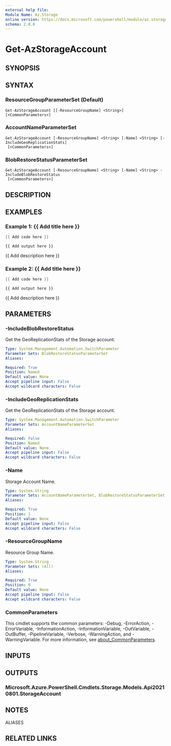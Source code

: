 ```yaml
---
external help file:
Module Name: Az.Storage
online version: https://docs.microsoft.com/powershell/module/az.storage/get-azstorageaccount
schema: 2.0.0
---
```


# Get-AzStorageAccount

## SYNOPSIS


## SYNTAX

### ResourceGroupParameterSet (Default)
```
Get-AzStorageAccount [[-ResourceGroupName] <String>] [<CommonParameters>]
```

### AccountNameParameterSet
```
Get-AzStorageAccount [-ResourceGroupName] <String> [-Name] <String> [-IncludeGeoReplicationStats]
 [<CommonParameters>]
```

### BlobRestoreStatusParameterSet
```
Get-AzStorageAccount [-ResourceGroupName] <String> [-Name] <String> -IncludeBlobRestoreStatus
 [<CommonParameters>]
```

## DESCRIPTION


## EXAMPLES

### Example 1: {{ Add title here }}
```powershell
{{ Add code here }}
```

```output
{{ Add output here }}
```

{{ Add description here }}

### Example 2: {{ Add title here }}
```powershell
{{ Add code here }}
```

```output
{{ Add output here }}
```

{{ Add description here }}

## PARAMETERS

### -IncludeBlobRestoreStatus
Get the GeoReplicationStats of the Storage account.

```yaml
Type: System.Management.Automation.SwitchParameter
Parameter Sets: BlobRestoreStatusParameterSet
Aliases:

Required: True
Position: Named
Default value: None
Accept pipeline input: False
Accept wildcard characters: False
```

### -IncludeGeoReplicationStats
Get the GeoReplicationStats of the Storage account.

```yaml
Type: System.Management.Automation.SwitchParameter
Parameter Sets: AccountNameParameterSet
Aliases:

Required: False
Position: Named
Default value: None
Accept pipeline input: False
Accept wildcard characters: False
```

### -Name
Storage Account Name.

```yaml
Type: System.String
Parameter Sets: AccountNameParameterSet, BlobRestoreStatusParameterSet
Aliases:

Required: True
Position: 1
Default value: None
Accept pipeline input: False
Accept wildcard characters: False
```

### -ResourceGroupName
Resource Group Name.

```yaml
Type: System.String
Parameter Sets: (All)
Aliases:

Required: True
Position: 0
Default value: None
Accept pipeline input: False
Accept wildcard characters: False
```

### CommonParameters
This cmdlet supports the common parameters: -Debug, -ErrorAction, -ErrorVariable, -InformationAction, -InformationVariable, -OutVariable, -OutBuffer, -PipelineVariable, -Verbose, -WarningAction, and -WarningVariable. For more information, see [about_CommonParameters](http://go.microsoft.com/fwlink/?LinkID=113216).

## INPUTS

## OUTPUTS

### Microsoft.Azure.PowerShell.Cmdlets.Storage.Models.Api20210801.StorageAccount

## NOTES

ALIASES

## RELATED LINKS

